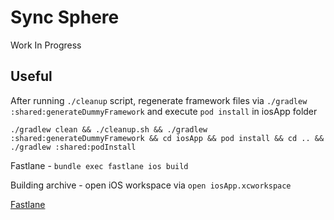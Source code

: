 # Sync Sphere

Work In Progress

## Useful

After running `./cleanup` script, regenerate framework files via `./gradlew :shared:generateDummyFramework` and execute `pod install` in iosApp folder

```
./gradlew clean && ./cleanup.sh && ./gradlew :shared:generateDummyFramework && cd iosApp && pod install && cd .. && ./gradlew :shared:podInstall
```

Fastlane - `bundle exec fastlane ios build`

Building archive - open iOS workspace via `open iosApp.xcworkspace`

[Fastlane](https://medium.com/revelo-tech/setting-up-automatic-ios-release-with-fastlane-and-match-on-ci-cd-server-16c3f1d79bc5)
